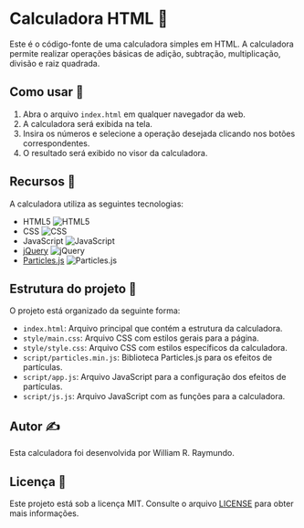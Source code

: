 # Calculadora HTML 🧮

Este é o código-fonte de uma calculadora simples em HTML. A calculadora permite realizar operações básicas de adição, subtração, multiplicação, divisão e raiz quadrada.

## Como usar 🚀

1. Abra o arquivo `index.html` em qualquer navegador da web.
2. A calculadora será exibida na tela.
3. Insira os números e selecione a operação desejada clicando nos botões correspondentes.
4. O resultado será exibido no visor da calculadora.

## Recursos 🔧

A calculadora utiliza as seguintes tecnologias:

- HTML5 ![HTML5](https://img.shields.io/badge/HTML5-%23E34F26?style=flat&logo=html5&logoColor=white&labelColor=%23E34F26)
- CSS ![CSS](https://img.shields.io/badge/CSS-%231572B6?style=flat&logo=css3&logoColor=white&labelColor=%231572B6)
- JavaScript ![JavaScript](https://img.shields.io/badge/JavaScript-%23F7DF1E?style=flat&logo=javascript&logoColor=black&labelColor=%23F7DF1E)
- [jQuery](https://jquery.com/) ![jQuery](https://img.shields.io/badge/jQuery-%230769AD?style=flat&logo=jquery&logoColor=white&labelColor=%230769AD)
- [Particles.js](https://vincentgarreau.com/particles.js/) ![Particles.js](https://img.shields.io/badge/Particles.js-%2338AECC?style=flat&logo=javascript&logoColor=white&labelColor=%2338AECC)

## Estrutura do projeto 📁

O projeto está organizado da seguinte forma:

- `index.html`: Arquivo principal que contém a estrutura da calculadora.
- `style/main.css`: Arquivo CSS com estilos gerais para a página.
- `style/style.css`: Arquivo CSS com estilos específicos da calculadora.
- `script/particles.min.js`: Biblioteca Particles.js para os efeitos de partículas.
- `script/app.js`: Arquivo JavaScript para a configuração dos efeitos de partículas.
- `script/js.js`: Arquivo JavaScript com as funções para a calculadora.

## Autor ✍️

Esta calculadora foi desenvolvida por William R. Raymundo.

## Licença 📄

Este projeto está sob a licença MIT. Consulte o arquivo [LICENSE](LICENSE) para obter mais informações.

